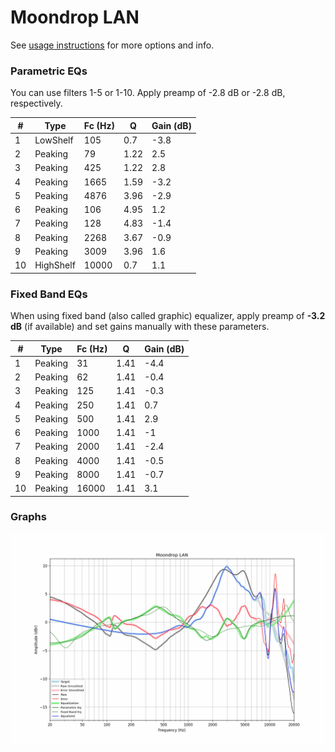 # Moondrop LAN
See [usage instructions](https://github.com/jaakkopasanen/AutoEq#usage) for more options and info.

### Parametric EQs
You can use filters 1-5 or 1-10. Apply preamp of -2.8 dB or -2.8 dB, respectively.

|   # | Type      |   Fc (Hz) |    Q |   Gain (dB) |
|-----|-----------|-----------|------|-------------|
|   1 | LowShelf  |       105 | 0.7  |        -3.8 |
|   2 | Peaking   |        79 | 1.22 |         2.5 |
|   3 | Peaking   |       425 | 1.22 |         2.8 |
|   4 | Peaking   |      1665 | 1.59 |        -3.2 |
|   5 | Peaking   |      4876 | 3.96 |        -2.9 |
|   6 | Peaking   |       106 | 4.95 |         1.2 |
|   7 | Peaking   |       128 | 4.83 |        -1.4 |
|   8 | Peaking   |      2268 | 3.67 |        -0.9 |
|   9 | Peaking   |      3009 | 3.96 |         1.6 |
|  10 | HighShelf |     10000 | 0.7  |         1.1 |

### Fixed Band EQs
When using fixed band (also called graphic) equalizer, apply preamp of **-3.2 dB** (if available) and set gains manually with these parameters.

|   # | Type    |   Fc (Hz) |    Q |   Gain (dB) |
|-----|---------|-----------|------|-------------|
|   1 | Peaking |        31 | 1.41 |        -4.4 |
|   2 | Peaking |        62 | 1.41 |        -0.4 |
|   3 | Peaking |       125 | 1.41 |        -0.3 |
|   4 | Peaking |       250 | 1.41 |         0.7 |
|   5 | Peaking |       500 | 1.41 |         2.9 |
|   6 | Peaking |      1000 | 1.41 |        -1   |
|   7 | Peaking |      2000 | 1.41 |        -2.4 |
|   8 | Peaking |      4000 | 1.41 |        -0.5 |
|   9 | Peaking |      8000 | 1.41 |        -0.7 |
|  10 | Peaking |     16000 | 1.41 |         3.1 |

### Graphs
![](./Moondrop%20LAN.png)
